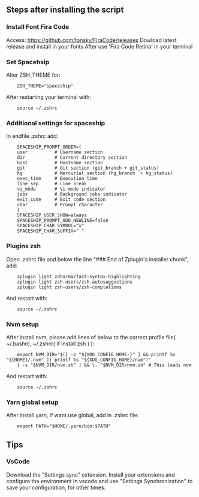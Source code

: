 ## Steps after installing the script

### Install Font Fira Code

Access: https://github.com/tonsky/FiraCode/releases
Dowload latest release and install in your fonts
After use 'Fira Code Retina' in your terminal

### Set Spacehsip

Alter ZSH_THEME for:

```
    ZSH_THEME="spaceship"
```

After restarting your terminal with:

```
    source ~/.zshrc
```

### Additional settings for spaceship

In endfile .zshrc add:

```
    SPACESHIP_PROMPT_ORDER=(
    user          # Username section
    dir           # Current directory section
    host          # Hostname section
    git           # Git section (git_branch + git_status)
    hg            # Mercurial section (hg_branch  + hg_status)
    exec_time     # Execution time
    line_sep      # Line break
    vi_mode       # Vi-mode indicator
    jobs          # Background jobs indicator
    exit_code     # Exit code section
    char          # Prompt character
    )
    SPACESHIP_USER_SHOW=always
    SPACESHIP_PROMPT_ADD_NEWLINE=false
    SPACESHIP_CHAR_SYMBOL="λ"
    SPACESHIP_CHAR_SUFFIX=" "
```

### Plugins zsh

Open .zshrc file and below the line "### End of Zplugin's installer chunk", add:

```
    zplugin light zdharma/fast-syntax-highlighting
    zplugin light zsh-users/zsh-autosuggestions
    zplugin light zsh-users/zsh-completions
```

And restart with:

```
    source ~/.zshrc
```

### Nvm setup

After install nvm, please add lines of below to the correct profile file( ~/.bashrc, ~/.zshrc( if install zsh ) ):

```
    export NVM_DIR="$([ -z "${XDG_CONFIG_HOME-}" ] && printf %s "${HOME}/.nvm" || printf %s "${XDG_CONFIG_HOME}/nvm")"
    [ -s "$NVM_DIR/nvm.sh" ] && \. "$NVM_DIR/nvm.sh" # This loads nvm
```

And restart with:

```
    source ~/.zshrc
```

### Yarn global setup

After install yarn, if want use global, add in .zshrc file:

```
    export PATH="$HOME/.yarn/bin:$PATH"
```

## Tips

### VsCode

Download the "Settings sync" extension. Install your extensions and configure the environment in vscode and use "Settings Synchronization" to save your configuration, for other times.
